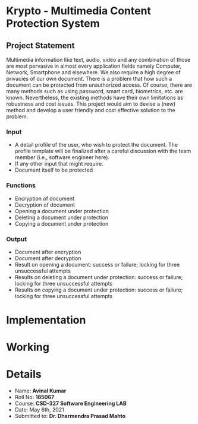 # Krypto - Multimedia Content Protection System

## Project Statement

Multimedia information like text, audio, video and any combination of those are most pervasive in
almost every application fields namely Computer, Network, Smartphone and elsewhere. We also
require a high degree of privacies of our own document. There is a problem that how such a document
can be protected from unauthorized access. Of course, there are many methods such as using password,
smart card, biometrics, etc. are known. Nevertheless, the existing methods have their own limitations as
robustness and cost issues. This project would aim to devise a (new) method and develop a user
friendly and cost effective solution to the problem.

### Input
- A detail profile of the user, who wish to protect the document. The profile template will be finalized after a careful discussion with the team member (i.e., software engineer here).
- If any other input that might require.
- Document itself to be protected

### Functions
- Encryption of document
- Decryption of document
- Opening a document under protection
- Deleting a document under protection
- Copying a document under protection

### Output
- Document after encryption
- Document after decryption
- Result on opening a document: success or failure; locking for three unsuccessful attempts
- Results on deleting a document under protection: success or failure; locking for three unsuccessful attempts
- Results on copying a document under protection: success or failure; locking for three
unsuccessful attempts

# Implementation


# Working


# Details
- Name: **Avinal Kumar**
- Roll No: **185067**
- Course: **CSD-327 Software Engineering LAB**
- Date: May 6th, 2021
- Submitted to: **Dr. Dharmendra Prasad Mahto**
